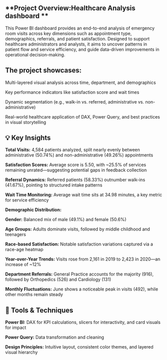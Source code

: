 ## **Project Overview:Healthcare Analysis dashboard **
This Power BI dashboard provides an end-to-end analysis of emergency room visits across key dimensions such as appointment type, demographics, referrals, and patient satisfaction. Designed to support healthcare administrators and analysts, it aims to uncover patterns in patient flow and service efficiency, and guide data-driven improvements in operational decision-making.

## **The project showcases:**

Multi-layered visual analysis across time, department, and demographics

Key performance indicators like satisfaction score and wait times

Dynamic segmentation (e.g., walk-in vs. referred, administrative vs. non-administrative)

Real-world healthcare application of DAX, Power Query, and best practices in visual storytelling

## 💡 **Key Insights**
**Total Visits:** 4,584 patients analyzed, split nearly evenly between administrative (50.74%) and non-administrative (49.26%) appointments

**Satisfaction Scores:** Average score is 5.50, with ~25.5% of services remaining unrated—suggesting potential gaps in feedback collection

**Referral Dynamics:** Referred patients (58.33%) outnumber walk-ins (41.67%), pointing to structured intake patterns

**Wait Time Monitoring:** Average wait time sits at 34.98 minutes, a key metric for service efficiency

**Demographic Distribution:**

**Gender:** Balanced mix of male (49.1%) and female (50.6%)

**Age Groups:** Adults dominate visits, followed by middle childhood and teenagers

**Race-based Satisfaction:** Notable satisfaction variations captured via a race-age heatmap

**Year-over-Year Trends:** Visits rose from 2,161 in 2019 to 2,423 in 2020—an increase of ~12%

**Department Referrals:** General Practice accounts for the majority (916), followed by Orthopedics (526) and Cardiology (131)

**Monthly Fluctuations:** June shows a noticeable peak in visits (492), while other months remain steady

## 🔧 **Tools & Techniques**
**Power BI:** DAX for KPI calculations, slicers for interactivity, and card visuals for impact

**Power Query:** Data transformation and cleaning

**Design Principles:** Intuitive layout, consistent color themes, and layered visual hierarchy

